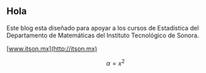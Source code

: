 
## Hola

Este blog esta diseñado para apoyar a los cursos de Estadística del Departamento de Matemáticas del 
Instituto Tecnológico de Sonora.

[www.itson.mx](http://itson.mx)

$$\alpha = x^2$$

